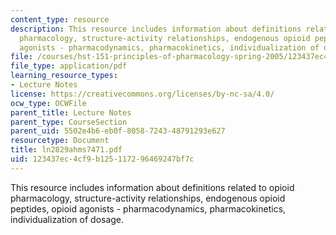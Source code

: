 ```yaml
---
content_type: resource
description: This resource includes information about definitions related to opioid
  pharmacology, structure-activity relationships, endogenous opioid peptides, opioid
  agonists - pharmacodynamics, pharmacokinetics, individualization of dosage.
file: /courses/hst-151-principles-of-pharmacology-spring-2005/123437ec4cf9b125117296469247bf7c_ln2829ahms7471.pdf
file_type: application/pdf
learning_resource_types:
- Lecture Notes
license: https://creativecommons.org/licenses/by-nc-sa/4.0/
ocw_type: OCWFile
parent_title: Lecture Notes
parent_type: CourseSection
parent_uid: 5502e4b6-eb0f-8058-7243-48791293e627
resourcetype: Document
title: ln2829ahms7471.pdf
uid: 123437ec-4cf9-b125-1172-96469247bf7c
---
```

This resource includes information about definitions related to opioid pharmacology, structure-activity relationships, endogenous opioid peptides, opioid agonists - pharmacodynamics, pharmacokinetics, individualization of dosage.